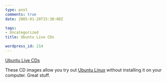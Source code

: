 ```yaml
---
type: post
comments: true
date: 2005-01-28T15:30:00Z

tags:
- Uncategorized
title: Ubuntu Live CDs

wordpress_id: 214
---
```


[Ubuntu Live CDs](http://cdimage.ubuntu.com/releases/hoary/array-3.5-live/)  

These CD images allow you try out [Ubuntu Linux](http://www.ubuntu.com) without installing it on your computer. Great stuff.

